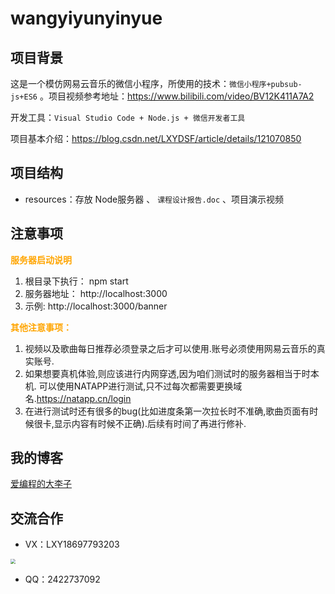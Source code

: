 # wangyiyunyinyue
## 项目背景

这是一个模仿网易云音乐的微信小程序，所使用的技术：`微信小程序+pubsub-js+ES6` 。项目视频参考地址：https://www.bilibili.com/video/BV12K411A7A2

开发工具：`Visual Studio Code + Node.js + 微信开发者工具`

项目基本介绍：https://blog.csdn.net/LXYDSF/article/details/121070850

## 项目结构

- resources：存放 Node服务器 、 `课程设计报告.doc` 、项目演示视频

## 注意事项

**<font color=orange>服务器启动说明</font>**

1. 根目录下执行： npm start
2. 服务器地址： http://localhost:3000
3. 示例: http://localhost:3000/banner

**<font color=orange>其他注意事项：</font>**

1. 视频以及歌曲每日推荐必须登录之后才可以使用.账号必须使用网易云音乐的真实账号.
2. 如果想要真机体验,则应该进行内网穿透,因为咱们测试时的服务器相当于时本机. 可以使用NATAPP进行测试,只不过每次都需要更换域名.https://natapp.cn/login
3. 在进行测试时还有很多的bug(比如进度条第一次拉长时不准确,歌曲页面有时候很卡,显示内容有时候不正确).后续有时间了再进行修补.

## 我的博客

[爱编程的大李子](https://blog.csdn.net/LXYDSF/)

## 交流合作

- VX：LXY18697793203

<img src="https://blog-photos-lxy.oss-cn-hangzhou.aliyuncs.com/img/202212231708211.jpg" style="zoom:50%;" />

- QQ：2422737092
